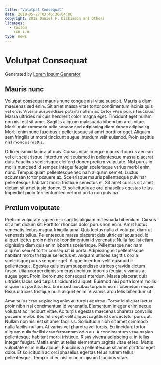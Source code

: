 ```yaml
---
title: "Valutpat Consequat"
date: 2018-05-27T03:46:36-04:00
copyright: 2018 Daniel F. Dickinson and Others
licenses:
  - Custom
  - CC0-1.0
type: news
---
```


# Volutpat Consequat

Generated by [Lorem Ipsum Generator](https://loremipsum.io/generator)


## Mauris nunc

Volutpat consequat mauris nunc congue nisi vitae suscipit. Mauris a diam maecenas sed enim. Sit amet massa vitae tortor condimentum lacinia quis vel eros. Viverra suspendisse potenti nullam ac tortor vitae purus faucibus. Massa ultricies mi quis hendrerit dolor magna eget. Tincidunt eget nullam non nisi est sit amet. Sagittis aliquam malesuada bibendum arcu vitae. Morbi quis commodo odio aenean sed adipiscing diam donec adipiscing. Morbi enim nunc faucibus a pellentesque sit amet porttitor eget. Aliquam sem fringilla ut morbi tincidunt augue interdum velit euismod. Proin sagittis nisl rhoncus mattis.

Odio euismod lacinia at quis. Cursus vitae congue mauris rhoncus aenean vel elit scelerisque. Interdum velit euismod in pellentesque massa placerat duis. Faucibus scelerisque eleifend donec pretium vulputate. Nisl purus in mollis nunc sed id semper. Integer feugiat scelerisque varius morbi enim nunc. Tempus quam pellentesque nec nam aliquam sem et. Luctus accumsan tortor posuere ac. Scelerisque mauris pellentesque pulvinar pellentesque habitant morbi tristique senectus et. Sit amet cursus sit amet dictum sit amet justo donec. Et sollicitudin ac orci phasellus egestas tellus. Imperdiet proin fermentum leo vel orci porta non pulvinar.

## Pretium volputate

Pretium vulputate sapien nec sagittis aliquam malesuada bibendum. Cursus sit amet dictum sit. Porttitor rhoncus dolor purus non enim. Amet luctus venenatis lectus magna fringilla urna. Quis lectus nulla at volutpat diam ut venenatis tellus. Pellentesque massa placerat duis ultricies lacus sed. Id aliquet lectus proin nibh nisl condimentum id venenatis. Nulla facilisi etiam dignissim diam quis enim lobortis scelerisque. Pellentesque nec nam aliquam sem et tortor consequat id porta. Adipiscing elit pellentesque habitant morbi tristique senectus et. Aliquam ultrices sagittis orci a scelerisque purus semper eget. Augue interdum velit euismod in pellentesque. Egestas quis ipsum suspendisse ultrices gravida dictum fusce. Ullamcorper dignissim cras tincidunt lobortis feugiat vivamus at augue eget. Proin libero nunc consequat interdum. Massa placerat duis ultricies lacus sed turpis tincidunt id aliquet. Euismod nisi porta lorem mollis aliquam ut porttitor leo. Enim sed faucibus turpis in eu mi bibendum neque. Risus ultricies tristique nulla aliquet enim. Vivamus arcu felis bibendum ut.

Amet tellus cras adipiscing enim eu turpis egestas. Tortor id aliquet lectus proin nibh nisl condimentum id venenatis. Elementum integer enim neque volutpat ac tincidunt vitae. Ac turpis egestas maecenas pharetra convallis posuere morbi. Sed felis eget velit aliquet sagittis id consectetur purus ut. Nullam non nisi est sit amet facilisis. Sollicitudin nibh sit amet commodo nulla facilisi nullam. At varius vel pharetra vel turpis. Eu tincidunt tortor aliquam nulla facilisi cras fermentum odio eu. A condimentum vitae sapien pellentesque habitant morbi tristique. Risus viverra adipiscing at in tellus integer feugiat. Mattis enim ut tellus elementum sagittis vitae et leo. Mattis vulputate enim nulla aliquet. Faucibus a pellentesque sit amet porttitor eget dolor. Et sollicitudin ac orci phasellus egestas tellus rutrum tellus pellentesque. Tempor id eu nisl nunc mi ipsum faucibus vitae.
